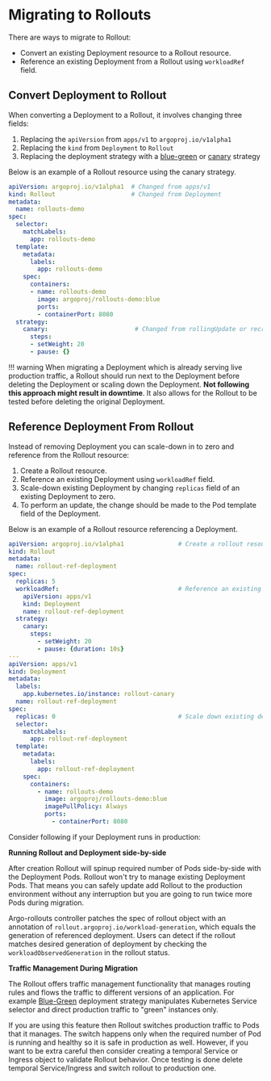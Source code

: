 # Migrating to Rollouts

There are ways to migrate to Rollout:

* Convert an existing Deployment resource to a Rollout resource.
* Reference an existing Deployment from a Rollout using `workloadRef` field.

## Convert Deployment to Rollout

When converting a Deployment to a Rollout, it involves changing three fields:

1. Replacing the `apiVersion` from `apps/v1` to `argoproj.io/v1alpha1`
1. Replacing the `kind` from `Deployment` to `Rollout`
1. Replacing the deployment strategy with a [blue-green](features/bluegreen.md) or [canary](features/canary.md) strategy

Below is an example of a Rollout resource using the canary strategy.

```yaml
apiVersion: argoproj.io/v1alpha1  # Changed from apps/v1
kind: Rollout                     # Changed from Deployment
metadata:
  name: rollouts-demo
spec:
  selector:
    matchLabels:
      app: rollouts-demo
  template:
    metadata:
      labels:
        app: rollouts-demo
    spec:
      containers:
      - name: rollouts-demo
        image: argoproj/rollouts-demo:blue
        ports:
        - containerPort: 8080
  strategy:
    canary:                        # Changed from rollingUpdate or recreate
      steps:
      - setWeight: 20
      - pause: {}
```

!!! warning
    When migrating a Deployment which is already serving live production traffic, a Rollout should
    run next to the Deployment before deleting the Deployment or scaling down the Deployment.
    **Not following this approach might result in downtime**. It also allows for the Rollout to be
    tested before deleting the original Deployment.


## Reference Deployment From Rollout

Instead of removing Deployment you can scale-down in to zero and reference from the Rollout resource:

1. Create a Rollout resource.
1. Reference an existing Deployment using `workloadRef` field.
1. Scale-down existing Deployment by changing `replicas` field of an existing Deployment to zero.
1. To perform an update, the change should be made to the Pod template field of the Deployment.

Below is an example of a Rollout resource referencing a Deployment.

```yaml
apiVersion: argoproj.io/v1alpha1               # Create a rollout resource
kind: Rollout
metadata:
  name: rollout-ref-deployment
spec:
  replicas: 5
  workloadRef:                                 # Reference an existing Deployment using workloadRef field
    apiVersion: apps/v1
    kind: Deployment
    name: rollout-ref-deployment
  strategy:
    canary:
      steps:
        - setWeight: 20
        - pause: {duration: 10s}
---
apiVersion: apps/v1
kind: Deployment
metadata:
  labels:
    app.kubernetes.io/instance: rollout-canary
  name: rollout-ref-deployment
spec:
  replicas: 0                                  # Scale down existing deployment
  selector:
    matchLabels:
      app: rollout-ref-deployment
  template:
    metadata:
      labels:
        app: rollout-ref-deployment
    spec:
      containers:
        - name: rollouts-demo
          image: argoproj/rollouts-demo:blue
          imagePullPolicy: Always
          ports:
            - containerPort: 8080
```

Consider following if your Deployment runs in production:

**Running Rollout and Deployment side-by-side**

After creation Rollout will spinup required number of Pods side-by-side with the Deployment Pods.
Rollout won't try to manage existing Deployment Pods. That means you can safely update add Rollout
to the production environment without any interruption but you are going to run twice more Pods during migration.

Argo-rollouts controller patches the spec of rollout object with an annotation of `rollout.argoproj.io/workload-generation`, which equals the generation of referenced deployment. Users can detect if the rollout matches desired generation of deployment by checking the `workloadObservedGeneration` in the rollout status.

**Traffic Management During Migration**

The Rollout offers traffic management functionality that manages routing rules and flows the traffic to different
versions of an application. For example [Blue-Green](features/bluegreen.md) deployment strategy manipulates
Kubernetes Service selector and direct production traffic to "green" instances only.

If you are using this feature then Rollout switches production traffic to Pods that it manages. The switch happens
only when the required number of Pod is running and healthy so it is safe in production as well. However, if you
want to be extra careful then consider creating a temporal Service or Ingress object to validate Rollout behavior.
Once testing is done delete temporal Service/Ingress and switch rollout to production one.